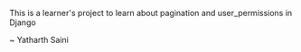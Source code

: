 This is a learner's project to learn about pagination and user_permissions in Django

~
Yatharth Saini 
